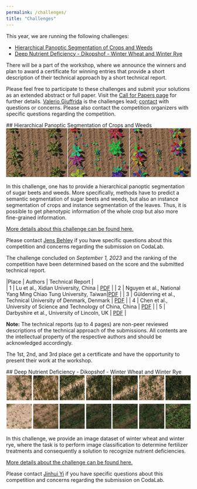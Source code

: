 ```yaml
---
permalink: /challenges/
title: "Challenges"
---
```


This year, we are running the following challenges:

- [Hierarchical Panoptic Segmentation of Crops and Weeds](#hierarchical-panoptic-segmentation-of-crops-and-weeds)
- [Deep Nutrient Deficiency - Dikopshof - Winter Wheat and Winter Rye](#deep-nutrient-deficiency---dikopshof---winter-wheat-and-winter-rye)

There will be a part of the workshop, where we announce 
the winners and plan to award a certificate for winning 
entries that provide a short description of their 
technical approach by a short technical report.

Please feel free to participate to these challenges and submit your solutions as an extended abstract or full paper. Visit the [Call for Papers page](/cfp) for further details.   [Valerio Giuffrida](http://www.valeriogiuffrida.academy) is the challenges lead; [contact](mailto:V.Giuffrida@napier.ac.uk) with questions or concerns. Please also contact the competition organizers with 
specific questions regarding the competition.


<div id = "hps_cw"></div>
## Hierarchical Panoptic Segmentation of Crops and Weeds


<img src="/assets/img/phenobench_teaser.jpg">


In this challenge, one has to provide a hierarchical panoptic segmentation of sugar beets and weeds. 
More specifically, methods have to predict a semantic segmentation of sugar beets and weeds, but also an instance segmentation of crops and instance segmentation of the leaves. Thus, it is possible to get phenotypic information of the whole crop but also more fine-grained information.

[More details about this challenge can be found here.](https://codalab.lisn.upsaclay.fr/competitions/13904)

Please contact [Jens Behley](mailto:jens.behley@igg.uni-bonn.de) if you have specific questions about this competition 
and concerns regarding the submission on CodaLab.

The challenge concluded on *September 1, 2023* and the ranking of the competition have been determined based on the score and the submitted technical report.

|Place       | Authors   |  Technical Report       |      
| 1 | Lu et al., Xidian University, China | [PDF](reports/hierarchical_first_place.pdf) |
| 2 | Nguyen et al., National Yang Ming Chiao Tung University, Taiwan|[PDF](reports/hierarchical_second_place.pdf)  |
| 3 | Güldenring et al., Technical University of Denmark, Denmark  | [PDF](reports/hierarchical_third_place.pdf) | 
| 4 | Chen et al., University of Science and Technology of China, China | [PDF](reports/hierarchical_fourth_place.pdf) |
| 5 | Darbyshire et al., University of Lincoln, UK | [PDF](reports/hierarchical_fifth_place.pdf) |

**Note:** The technical reports (up to 4 pages) are non-peer reviewed descriptions of the technical approach of the submissions. All contents are the intellectual property of the respective authors and should be acknowledged accordingly.

The 1st, 2nd, and 3rd place get a certificate and have the opportunity to present their work at the workshop.

<div id = "deep-nutrient-deficiency---dikopshof---winter-wheat-and-winter-rye"></div>
## Deep Nutrient Deficiency - Dikopshof - Winter Wheat and Winter Rye

<img src="/assets/img/deep_nutrient.jpg">

In this challenge, we provide an image dataset of winter wheat and winter rye, where the task is to perform image classification to determine fertilizer treatments and consequently a solution to recognize nutrient deficiencies.

[More details about the challenge can be found here.](https://codalab.lisn.upsaclay.fr/competitions/13833)

Please contact [Jinhui Yi](mailto:yij@iai.uni-bonn.de) if you have specific questions about this competition and concerns regarding the submission on CodaLab.


